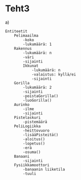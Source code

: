 # Teht3

a)

	Entiteetit
		Pelimaailma
			-koko
			-lukumäärä: 1
		Rakennus
			-lukumäärä: n
			-väri
			-sijainti
			Ikkunat
				-lukumäärä: n
				-valaistus: kyllä/ei
				-sijainti
		Gorilla
			-lukumäärä: 2
			-sijainti
			-poistaGorilla()
			-luoGorilla()
		Aurinko
			-ilme
			-sijainti
		Pistelaskuri
			-pistemäärä
		PeliLogiikka
			-heittovuoro
			-lisääPisteitä()
			-aloitus()
			-lopetus()
			-erä
			-osuma()
		Banaani
			-sijainti
		Fysiikkamoottori
			-banaanin liiketila
			-tuuli
